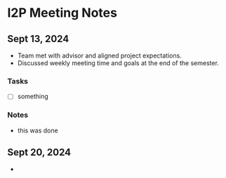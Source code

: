 # I2P Meeting Notes
## Sept 13, 2024 
- Team met with advisor and aligned project expectations.
- Discussed weekly meeting time and goals at the end of the semester.

### Tasks 
- [ ] something

### Notes 
- this was done 

## Sept 20, 2024
- 
